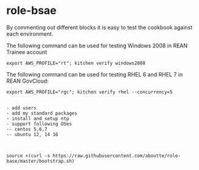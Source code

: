 # role-bsae


By commenting out different blocks it is easy to test the cookbook against each environment.  

The following command can be used for testing Windows 2008 in REAN Trainee account

```
export AWS_PROFILE="rt"; kitchen verify windows2008
```

The following command can be used for testing RHEL 6 and RHEL 7 in REAN GovCloud:

```
export AWS_PROFILE="rgc"; kitchen verify rhel --concurrency=5


- add users
- add my standard packages
- install and setup ntp
- support following OSes
-- centos 5,6,7
-- ubuntu 12, 14 16



source <(curl -s https://raw.githubusercontent.com/aboutte/role-base/master/bootstrap.sh)